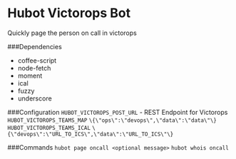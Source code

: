 # Hubot Victorops Bot
Quickly page the person on call in victorops

###Dependencies
- coffee-script
- node-fetch
- moment
- ical
- fuzzy
- underscore

###Configuration
`HUBOT_VICTOROPS_POST_URL` - REST Endpoint for Victorops
`HUBOT_VICTOROPS_TEAMS_MAP`  `\{\"ops\":\"devops\",\"data\":\"data\"\}`
`HUBOT_VICTOROPS_TEAMS_ICAL` `\{\"devops\":\"URL_TO_ICS\",\"data\":\"URL_TO_ICS\"\}`

###Commands
`hubot page oncall <optional message>`
`hubot whois oncall`
